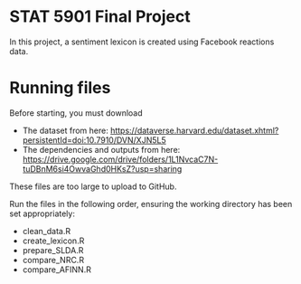 # STAT 5901 Final Project

In this project, a sentiment lexicon is created using Facebook reactions data. 

# Running files

Before starting, you must download

- The dataset from here: https://dataverse.harvard.edu/dataset.xhtml?persistentId=doi:10.7910/DVN/XJN5L5
- The dependencies and outputs from here: https://drive.google.com/drive/folders/1L1NvcaC7N-tuDBnM6si4OwvaGhd0HKsZ?usp=sharing

These files are too large to upload to GitHub.

Run the files in the following order, ensuring the working directory has been set appropriately: 

- clean_data.R
- create_lexicon.R
- prepare_SLDA.R
- compare_NRC.R
- compare_AFINN.R
